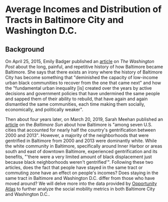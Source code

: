 # Average Incomes and Distribution of Tracts in Baltimore City and Washington D.C.

## Background
On April 25, 2015, Emily Badger published an [article](https://www.washingtonpost.com/news/wonk/wp/2015/04/29/the-long-painful-and-repetitive-history-of-how-baltimore-became-baltimore/) on _The Washington Post_ about the long, painful, and repetitive history of how Baltimore became Baltimore. She says that there exists an irony where the history of Baltimore City has become something that "deminished the capacity of low-income urban black communities to recover from the one that came next" and how the "fundamental urban inequality [is] created over the years by active decisions and government policies that have undermined the same people and sapped them of their ability to rebuild, that have again and again dismantled the same communities, each time making them socially, economically, and politically weaker". 

Then about four years later, on March 20, 2019, Sarah Meehan published an [article](https://www.baltimoresun.com/maryland/baltimore-city/bs-md-ci-gentrification-study-20190319-story.html) on the _Baltimore Sun_ about how Baltimore is "among seven U.S. cities that accounted for nearly half the country's gentrification between 2000 and 2013". However, a majority of the neighborhoods that were gentrified in Baltimore from 2000 and 2013 were dominantly white. While the white community in Baltimore, specifically around Inner Harbor or areas south and east of downtown Baltimore, experienced gentrification and its benefits, "'there were a very limited amount of black displacement just because black neighborhoods weren't gentrified'". Following these two articles, does the fact that people have stayed in the same tract or commuting zone have an effect on people's incomes? Does staying in the same tract in Baltimore and Washington D.C. differ from those who have moved around? We will delve more into the data provided by [Opportunity Atlas](https://www.opportunityatlas.org) to further analyze the social mobility metrics in both Baltimore City and Washington D.C..
